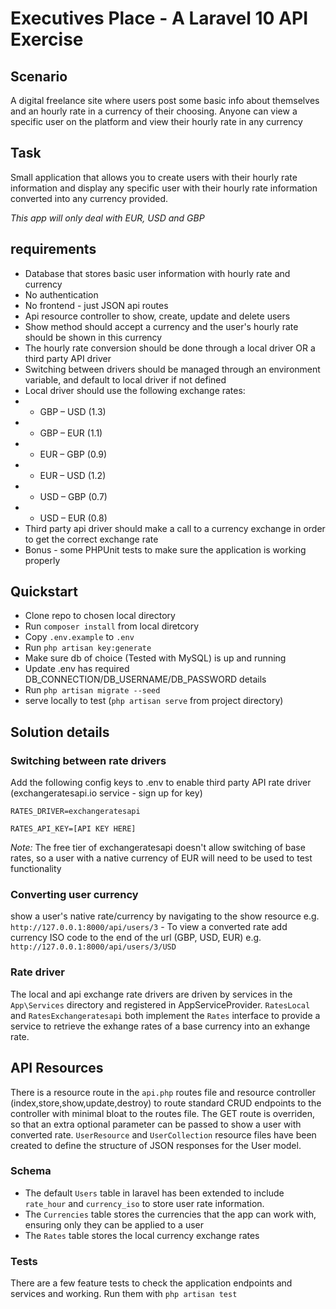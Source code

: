 # Executives Place - A Laravel 10 API Exercise

## Scenario

A digital freelance site where users post some basic info about themselves
and an hourly rate in a currency of their choosing. Anyone can view a specific
user on the platform and view their hourly rate in any currency

## Task

Small application that allows you to create users with their hourly rate information and
display any specific user with their hourly rate information converted into any currency provided.

*This app will only deal with EUR, USD and GBP*

## requirements
* Database that stores basic user information with hourly rate and currency
* No authentication
* No frontend - just JSON api routes
* Api resource controller to show, create, update and delete users
* Show method should accept a currency and the user's hourly rate should be shown in this currency
* The hourly rate conversion should be done through a local driver OR a third party API driver
* Switching between drivers should be managed through an environment variable, and default to local driver if not defined
* Local driver should use the following exchange rates:
* * GBP – USD (1.3)
* * GBP – EUR (1.1)
* * EUR – GBP (0.9)
* * EUR – USD (1.2)
* * USD – GBP (0.7)
* * USD – EUR (0.8)
* Third party api  driver should make a call to a currency exchange in order to get the correct exchange rate
* Bonus - some PHPUnit tests to make sure the application is working properly

## Quickstart

* Clone repo to chosen local directory
* Run `composer install` from local diretcory
* Copy `.env.example` to `.env`
* Run `php artisan key:generate`
* Make sure db of choice (Tested with MySQL) is up and running
* Update .env has required DB_CONNECTION/DB_USERNAME/DB_PASSWORD details
* Run `php artisan migrate --seed`
* serve locally to test (`php artisan serve` from project directory)

## Solution details
### Switching between rate drivers
Add the following config keys to .env to enable third party API rate driver (exchangeratesapi.io service - sign up for key)

`RATES_DRIVER=exchangeratesapi`

`RATES_API_KEY=[API KEY HERE]`

*Note:* The free tier of exchangeratesapi doesn't allow switching of base rates, so a user with a native currency of EUR will need
to be used to test functionality

### Converting user currency
show a user's native rate/currency by navigating to the show resource e.g. `http://127.0.0.1:8000/api/users/3` - To view a converted rate
add currency ISO code to the end of the url (GBP, USD, EUR) e.g. `http://127.0.0.1:8000/api/users/3/USD`

### Rate driver
The local and api exchange rate drivers are driven by services in the `App\Services` directory and registered in AppServiceProvider.  `RatesLocal`
and `RatesExchangeratesapi` both implement the `Rates` interface to provide a service to retrieve the exhange rates of a base currency into an exhange rate.

## API Resources
There is a resource route in the `api.php` routes file and resource controller (index,store,show,update,destroy) to route standard CRUD endpoints to the controller with
minimal bloat to the routes file. The GET route is overriden, so that an extra optional parameter can be passed to show a user with converted rate. `UserResource` and `UserCollection` resource files have been created to define the structure of JSON responses for the User model.

### Schema
* The default `Users` table in laravel has been extended to include `rate_hour` and `currency_iso` to store user rate information.
* The `Currencies` table stores the currencies that the app can work with, ensuring only they can be applied to a user
* The `Rates` table stores the local currency exchange rates

### Tests
There are a few feature tests to check the application endpoints and services and working.  Run them with `php artisan test`